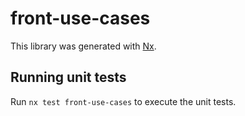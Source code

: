 # front-use-cases

This library was generated with [Nx](https://nx.dev).

## Running unit tests

Run `nx test front-use-cases` to execute the unit tests.

